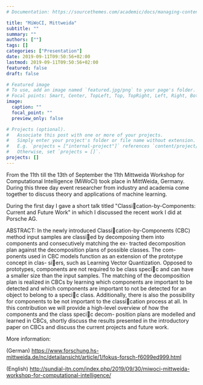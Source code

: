 ```yaml
---
# Documentation: https://sourcethemes.com/academic/docs/managing-content/

title: "MiWoCI, Mittweida"
subtitle: ""
summary: ""
authors: [""]
tags: []
categories: ["Presentation"]
date: 2019-09-11T09:50:56+02:00
lastmod: 2019-09-11T09:50:56+02:00
featured: false
draft: false

# Featured image
# To use, add an image named `featured.jpg/png` to your page's folder.
# Focal points: Smart, Center, TopLeft, Top, TopRight, Left, Right, BottomLeft, Bottom, BottomRight.
image:
  caption: ""
  focal_point: ""
  preview_only: false

# Projects (optional).
#   Associate this post with one or more of your projects.
#   Simply enter your project's folder or file name without extension.
#   E.g. `projects = ["internal-project"]` references `content/project/deep-learning/index.md`.
#   Otherwise, set `projects = []`.
projects: []
---
```

From the 11th till the 13th of September the 11th Mittweida Workshop for Computational Intelligence (MiWoCI) took place in MittWeida, Germany. During this three day event researcher from industry and academia come together to discuss theory and applications of machine learning.

During the first day I gave a short talk titled "Classication-by-Components: Current and Future Work" in which I discussed the recent work I did at Porsche AG.

ABSTRACT: 
In the newly introduced Classication-by-Components (CBC) method input samples
are classied by decomposing them into components and consecutively matching the ex-
tracted decomposition plan against the decomposition plans of possible classes. The com-
ponents used in CBC models function as an extension of the prototype concept in clas-
siers, such as Learning Vector Quantization. Opposed to prototypes, components are
not required to be class specic and can have a smaller size than the input samples. The
matching of the decomposition plan is realized in CBCs by learning which components
are important to be detected and which components are important to not be detected
for an object to belong to a specic class. Additionally, there is also the possibility for
components to be not important to the classication process at all. In this contribution
we will provide a high-level overview of how the components and the class specic decom-
position plans are modelled and learned in CBCs, shortly discuss the results presented in
the introductory paper on CBCs and discuss the current projects and future work.

More information:

(German) https://www.forschung.hs-mittweida.de/nc/detailansicht/article/1/fokus-forsch-f6099ed999.html


(English) http://sundial-itn.com/index.php/2019/09/30/miwoci-mittweida-workshop-for-computational-intelligence/
